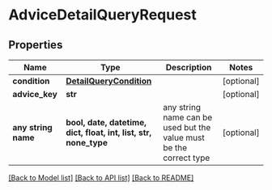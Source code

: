 # AdviceDetailQueryRequest


## Properties
Name | Type | Description | Notes
------------ | ------------- | ------------- | -------------
**condition** | [**DetailQueryCondition**](DetailQueryCondition.md) |  | [optional] 
**advice_key** | **str** |  | [optional] 
**any string name** | **bool, date, datetime, dict, float, int, list, str, none_type** | any string name can be used but the value must be the correct type | [optional]

[[Back to Model list]](../README.md#documentation-for-models) [[Back to API list]](../README.md#documentation-for-api-endpoints) [[Back to README]](../README.md)


